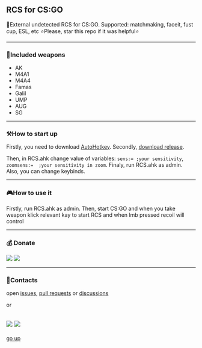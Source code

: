 <a id ="up"></a>
RCS for CS:GO
---
💉External undetected RCS for CS:GO. Supported: matchmaking, faceit, fust cup, ESL, etc
⭐Please, star this repo if it was helpful⭐

---
### 🔫Included weapons
- AK
- M4A1
- M4A4
- Famas
- Galil
- UMP
- AUG
- SG

---
### ⚒How to start up

Firstly, you need to download [AutoHotkey](https://www.autohotkey.com/download/ahk-install.exe). Secondly, [download release](url). 

Then, in RCS.ahk change value of variables: `sens:= ;your sensitivity`, `zoomsens:=  ;your sensitivity in zoom`. Finaly, run RCS.ahk as admin.
Also, you can change keybinds.

---
### 🎮How to use it
Firstly, run RCS.ahk as admin. Then, start CS:GO and when you take weapon klick relevant kay to start RCS and when lmb pressed recoil will control

---
### 💰 Donate
   <a href="https://www.donationalerts.com/r/nick_vinesmoke"><img src="https://img.shields.io/badge/Donationalerts-F37623?style=for-the-badge&logo=Cash%20App&logoColor=white"></a>
   <a href="https://patreon.com/NickVinesmoke"><img src="https://img.shields.io/badge/Patreon-F96854?style=for-the-badge&logo=patreon&logoColor=white"></a>

---
### 📲Contacts
open [issues](https://github.com/Nick-Vinesmoke/The-Murk-stealer/issues), [pull requests](https://github.com/Nick-Vinesmoke/The-Murk-stealer/pulls) or [discussions](https://github.com/Nick-Vinesmoke/The-Murk-stealer/discussions)

or 

<a href="https://github.com/Nick-Vinesmoke"><img src="https://img.shields.io/badge/GitHub-100000?style=for-the-badge&logo=github&logoColor=white"></a>
   <a href="https://discordapp.com/users/798503509522645012/"><img src="https://img.shields.io/badge/Discord-003E54?style=for-the-badge&logo=Discord&logoColor=white"></a>
---
[go up](#up)
